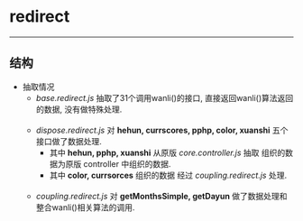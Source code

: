 # redirect
---------------
## 结构 ##
- 抽取情况
   - *base.redirect.js* 抽取了31个调用wanli()的接口, 直接返回wanli()算法返回的数据, 没有做特殊处理. <br><br>
   - *dispose.redirect.js* 对 **hehun, currscores, pphp, color, xuanshi** 五个接口做了数据处理. <br>
       - 其中 **hehun, pphp, xuanshi** 从原版 *core.controller.js* 抽取 组织的数据为原版 controller 中组织的数据. <br>
       - 其中 **color, currsorces** 组织的数据 经过 *coupling.redirect.js* 处理.<br><br>
   - *coupling.redirect.js* 对 **getMonthsSimple, getDayun** 做了数据处理和整合wanli()相关算法的调用.


